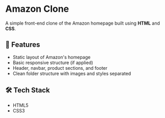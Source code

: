 # Amazon Clone

A simple front-end clone of the Amazon homepage built using **HTML** and **CSS**.

## 🚀 Features

- Static layout of Amazon's homepage
- Basic responsive structure (if applied)
- Header, navbar, product sections, and footer
- Clean folder structure with images and styles separated

## 🛠️ Tech Stack

- HTML5
- CSS3